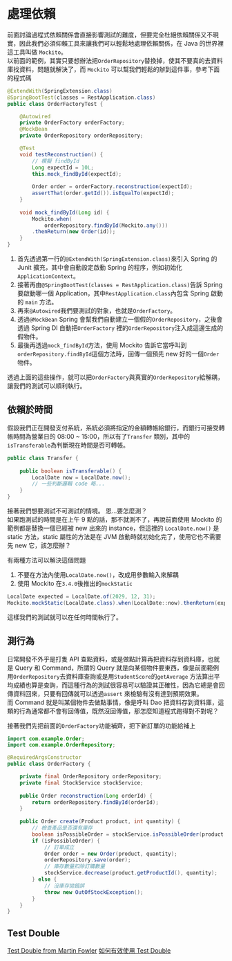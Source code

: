 # 處理依賴

前面討論過程式依賴關係會直接影響測試的難度，但要完全杜絕依賴關係又不現實，因此我們必須仰賴工具來讓我們可以輕鬆地處理依賴關係，在
Java 的世界裡這工具叫做 `Mockito`。<br/>
以前面的範例，其實只要想辦法把`OrderRepository`替換掉，使其不要真的去資料庫找資料，問題就解決了，而 `Mockito`
可以幫我們輕鬆的辦到這件事，參考下面的程式碼

```Java
@ExtendWith(SpringExtension.class)
@SpringBootTest(classes = RestApplication.class)
public class OrderFactoryTest {

    @Autowired
    private OrderFactory orderFactory;
    @MockBean
    private OrderRepository orderRepository;

    @Test
    void testReconstruction() {
        // 模擬 findById
        Long expectId = 10L;
        this.mock_findById(expectId);
        
        Order order = orderFactory.reconstruction(expectId);
        assertThat(order.getId()).isEqualTo(expectId);
    }
    
    void mock_findById(Long id) {
        Mockito.when(
            orderRepository.findById(Mockito.any()))
        .thenReturn(new Order(id));
    }
}
```

1. 首先透過第一行的`@ExtendWith(SpringExtension.class)`來引入 Spring 的 Junit 擴充，其中會自動設定啟動 Spring
   的程序，例如初始化`ApplicationContext`。
2. 接著再由`@SpringBootTest(classes = RestApplication.class)`告訴 Spring 要啟動哪一個
   Application，其中`RestApplication.class`內包含 Spring 啟動的 `main` 方法。
3. 再來`@Autowired`我們要測試的對象，也就是`OrderFactory`。
4. 透過`@MockBean` Spring 會幫我們自動建立一個假的`OrderRepository`，之後會透過 Spring DI 自動把`OrderFactory`
   裡的`OrderRepository`注入成這邊生成的假物件。
5. 最後再透過`mock_findById`方法，使用 Mockito 告訴它當呼叫到`orderRepository.findById`這個方法時，回傳一個預先 new
   好的一個`Order`物件。

透過上面的這些操作，就可以把`OrderFactory`與真實的`OrderRepository`給解耦，讓我們的測試可以順利執行。

## 依賴於時間

假設我們正在開發支付系統，系統必須將指定的金額轉帳給銀行，而銀行可接受轉帳時間為營業日的 08:00 ~ 15:00，所以有了`Transfer`
類別，其中的`isTransferable`為判斷現在時間是否可轉帳。

```Java
public class Transfer {
    
    public boolean isTransferable() {
        LocalDate now = LocalDate.now();
        // 一些判斷邏輯 code 略...
    }
}
```

接著我們想要測試不可測試的情境。 恩...要怎麼測？<br/>
如果跑測試的時間是在上午 9 點的話，那不就測不了，再說前面使用 Mockito 的範例都是替換一個已經被 new 出來的
instance，但這裡的 `LocalDate.now()` 是 static 方法，static 屬性的方法是在 JVM 啟動時就初始化完了，使用它也不需要先 new
它，該怎麼辦？<br/>

有兩種方法可以解決這個問題

1. 不要在方法內使用`LocalDate.now()`，改成用參數輸入來解耦
2. 使用 Mockito 在`3.4.0`後推出的`mockStatic`

```Java
LocalDate expected = LocalDate.of(2029, 12, 31);
Mockito.mockStatic(LocalDate.class).when(LocalDate::now).thenReturn(expected);
```

這樣我們的測試就可以在任何時間執行了。

## 測行為

日常開發不外乎是打隻 API 查點資料，或是做點計算再把資料存到資料庫，也就是 Query 和 Command，所謂的 Query
就是向某個物件要東西，像是前面範例用`OrderRepository`去資料庫查詢或是用`StudentScore`的`getAverage`
方法算出平均成績也算是查詢，而這種行為的測試很容易可以驗證其正確性，因為它總是會回傳資料回來，只要有回傳就可以透過`assert`
來檢驗有沒有達到預期效果。<br/>
而 Command 就是叫某個物件去做點事情，像是呼叫 Dao 把資料存到資料庫，這類的行為通常都不會有回傳值，既然沒回傳值，那怎麼知道程式跑得對不對呢？

接著我們先把前面的`OrderFactory`功能補齊，把下新訂單的功能給補上
```Java
import com.example.Order;
import com.example.OrderRepository;

@RequiredArgsConstructor
public class OrderFactory {

    private final OrderRepository orderRepository;
    private final StockService stockService;
    
    public Order reconstruction(Long orderId) {
        return orderRepository.findById(orderId);
    }
    
    public Order create(Product product, int quantity) {
        // 檢查產品是否還有庫存
        boolean isPossibleOrder = stockService.isPossibleOrder(product.getProductId(), quantity);
        if (isPossibleOrder) {
            // 訂單成立
            Order order = new Order(product, quantity);
            orderRepository.save(order);
            // 庫存數量扣除訂購數量
            stockService.decrease(product.getProductId(), quantity);
        } else {
            // 沒庫存拋錯誤
            throw new OutOfStockException();
        }
    }
}
```

## Test Double

<seealso>
   <category ref="TestDouble">
      <a href="https://martinfowler.com/bliki/TestDouble.html">Test Double from Martin Fowler</a>
      <a href="https://yu-jack.github.io/2020/10/12/unit-test-best-practice-part-5/">如何有效使用 Test Double</a>
   </category>
</seealso>